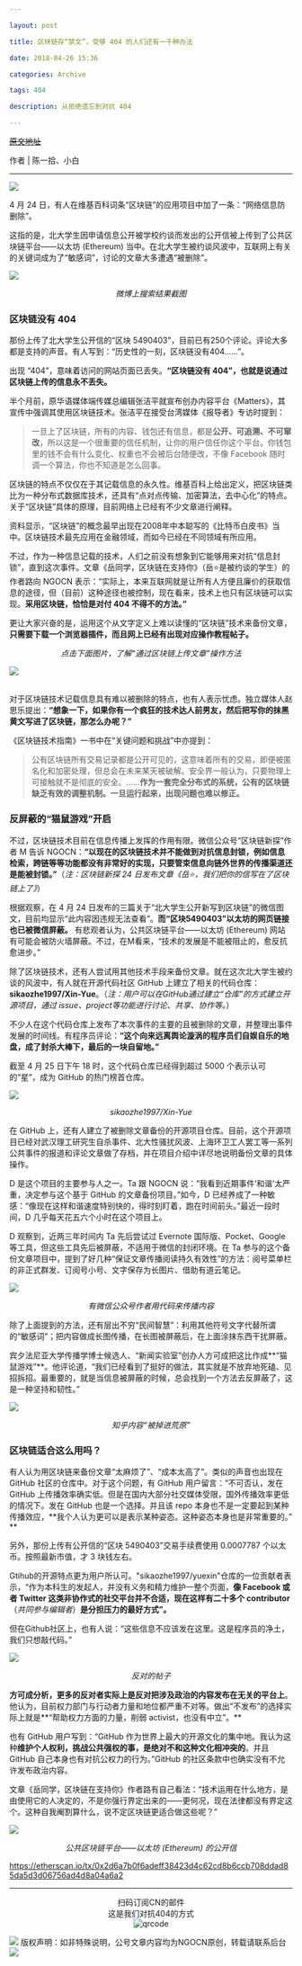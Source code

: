 ```yaml
---

layout: post

title: 区块链存“禁文”，受够 404 的人们还有一千种办法

date: 2018-04-26 15:36

categories: Archive

tags: 404

description: 从拒绝遗忘到对抗 404

---
```


~~[原文地址](https://a.xiumi.us/board/v5/3FG0L/86113710)~~

作者 \| 陈一拾、小白

---

![](https://i.imgur.com/5m8x9kj.gif)


4 月 24 日，有人在维基百科词条“区块链”的应用项目中加了一条：“网络信息防删除”。

这指的是，北大学生因申请信息公开被学校约谈而发出的公开信被上传到了公共区块链平台——以太坊 (Ethereum) 当中。在北大学生被约谈风波中，互联网上有关的关键词成为了“敏感词”，讨论的文章大多遭遇“被删除”。

![](https://i.imgur.com/kYl0Au9.png)
*<center>微博上搜索结果截图</center>*


### 区块链没有 404

那份上传了北大学生公开信的“区块 5490403”，目前已有250个评论。评论大多都是支持的声音。有人写到：“历史性的一刻，区块链没有404……”。

出现 “404”，意味着访问的网站页面已丢失。**“区块链没有 404”，也就是说通过区块链上传的信息永不丢失。**

半个月前，原华语媒体端传媒总编辑张洁平就宣布创办内容平台《Matters》，其宣传中强调其使用区块链技术。张洁平在接受台湾媒体《报导者》专访时提到：

> 一旦上了区块链，所有的内容、钱包还有信息，都是**公开、可追溯、不可窜改**，所以这是一个很重要的信任机制，让你的用户信任你这个平台。你钱包里的钱不会有什么变化、权重也不会被后台随便改，不像 Facebook 随时调一个算法，你也不知道是怎么回事。

区块链的特点不仅仅在于其记载信息的永久性。维基百科上给出定义，把区块链类比为一种分布式数据库技术，还具有“点对点传输、加密算法，去中心化”的特点。关于“区块链”具体的原理，目前网络上已经有不少文章进行阐释。

资料显示，“区块链”的概念最早出现在2008年中本聪写的《比特币白皮书》当中。区块链技术最先应用在金融领域，而如今已经在不同领域有所应用。

不过，作为一种信息记载的技术，人们之前没有想象到它能够用来对抗“信息封锁”，直到这次事件。文章《岳同学，区块链在支持你》（岳⭐是被约谈的学生）的作者路向 NGOCN 表示：“实际上，本来互联网就是让所有人方便且廉价的获取信息的途径，但（目前）这种途径也被控制，现在看来，技术上也只有区块链可以实现。**采用区块链，恰恰是对付 404 不得不的方法。”**

更让大家兴奋的是，运用这个从文字定义上难以读懂的“区块链”技术来备份文章，**只需要下载一个浏览器插件，而且网上已经有出现对应操作教程帖子。**

*<center>点击下面图片，了解“通过区块链上传文章”操作方法</center>*

<a href="https://mp.weixin.qq.com/s/b-ahM8RLi4-pJBDTKd0QTg">
<img border="0" src="https://i.imgur.com/htxzC4o.jpg" />
</a>

<br />
<br />

对于区块链技术记载信息具有难以被删除的特点，也有人表示忧虑。独立媒体人赵思乐提出：**“想象一下，如果你有一个疯狂的技术达人前男友，然后把写你的抹黑黄文写进了区块链，那怎么办呢？”**

《区块链技术指南》一书中在“关键问题和挑战”中亦提到：

> 公有区块链所有交易记录都是公开可见的，这意味着所有的交易，即便被匿名化和加密处理，但总会在未来某天被破解。安全界一般认为，只要物理上可接触就不是彻底的安全。……**作为一套完全分布式的系统，公有的区块链缺乏有效的调整机制。一旦运行起来，出现问题也难以修正。**

### 反屏蔽的“猫鼠游戏”开启

不过，区块链技术目前在信息传播上发挥的作用有限。微信公众号“区块链新探”作者 M 告诉 NGOCN：**“以现在的区块链技术并不能做到对抗信息封锁，例如信息检索，跨链等等功能都没有非常好的实现，只要管束信息向链外世界的传播渠道还是能被封锁。”**（*注：区块链新探 24 日发布文章《岳⭐，我们把你的信写在了区块链上了》*）

根据观察，在 4 月 24 日发布的三篇关于“北大学生公开新写到区块链”的微信图文，目前均显示“此内容因违规无法查看”。**而“区块5490403”以太坊的网页链接也已被微信屏蔽。** 有悲观者认为，公共区块链平台——以太坊 (Ethereum) 网站有可能会被防火墙屏蔽。不过，在M看来，“技术的发展是不能被阻止的，愈反抗愈进步。”

除了区块链技术，还有人尝试用其他技术手段来备份文章。就在这次北大学生被约谈的风波中，有人就在开源代码社区 GitHub 上建立了相关的代码仓库：**sikaozhe1997/Xin-Yue**。（*注：用户可以在GitHub通过建立“仓库”的方式建立开源项目，通过 issue、project等功能进行讨论、共享、协作等。*）

不少人在这个代码仓库上发布了本次事件的主要的且被删除的文章，并整理出事件发展的时间线。有程序员评论：**“这个向来远离舆论漩涡的程序员们自娱自乐的地盘，成了封杀大棒下，最后的一块自留地。”**

截至 4 月 25 日下午 18 时，这个代码仓库已经得到超过 5000 个表示认可的“星”，成为 GitHub 的热门榜首仓库。

![](https://i.imgur.com/RRnXxp0.jpg)
*<center>sikaozhe1997/Xin-Yue</center>*

在 GitHub 上，还有人建立了被删除文章备份的开源项目仓库。目前，这个开源项目已经对武汉理工研究生自杀事件、北大性骚扰风波、上海环卫工人罢工等一系列公共事件的报道和评论文章做了存档，并在项目介绍中详尽地说明备份文章的具体操作。

D 是这个项目的主要参与人之一。Ta 跟 NGOCN 说：“我看到近期事件‘和谐’太严重，决定参与这个基于 GitHub 的文章备份项目。”如今，D 已经养成了一种敏感：“像现在这样和谐速度特别快的，得时刻盯着，跑在时间前头。”最近一段时间，D 几乎每天花五六个小时在这个项目上。

D 观察到，近两三年时间内 Ta 先后尝试过 Evernote 国际版、Pocket、Google 等工具，但这些工具先后被屏蔽，不适用于微信的封闭环境。在 Ta 参与的这个备份文章项目中，提到了好几种“保证文章传播阅读持久有效性”的方法：阅号菜单栏的非正式群发、订阅号小号、文字保存为长图片、借助有道云笔记。

![](https://i.imgur.com/WRVljke.jpg)
*<center>有微信公众号作者用代码来传播内容</center>*

除了上面提到的方法，还有层出不穷“民间智慧”：利用其他符号文字代替所谓的“敏感词”；把内容做成长图传播，在长图被屏蔽后，在上面涂抹东西干扰屏蔽。

宾夕法尼亚大学传播学博士候选人、“新闻实验室”创办人方可成把这比作成**“猫鼠游戏”**。他评论道，“我们已经看到了挺好的做法，其实就是不放弃地死磕、见招拆招。最重要的，就是当信息被屏蔽的时候，总会找到一个方法去反屏蔽了，这是一种坚持和韧性。”

![](https://i.imgur.com/BFpiiAj.png)
*<center>知乎内容“被掉进荒原”</center>*

### 区块链适合这么用吗？

有人认为用区块链来备份文章“太麻烦了”、“成本太高了”。类似的声音也出现在 GitHub 社区的仓库中。对于这个问题，有 GitHub 用户留言：“不可否认，发在 GitHub 上传播效率确实低。但是在国内大部分社交媒体受限，国外传播效率更低的情况下。发在 GitHub 也是一个选择。并且该 repo 本身也不是一定要起到某种传播效应，**我个人认为更可以是表示某种姿态。这种姿态本身也是非常重要的。” **

另外，那份上传有公开信的“区块 5490403”交易手续费使用 0.0007787 个以太币。按照最新市值，才 3 块钱左右。

Gtihub的开源特点更为用户所认可。"sikaozhe1997/yuexin"仓库的一位贡献者表示，“作为本科生的发起人，并没有义务和精力维护一整个页面，**像 Facebook 或者 Twitter 这类非协作式的社交平台并不合适，现在这样有二十多个 contributor**（*共同参与编辑者*）**是分担压力的最好方式”。**

但在Github社区上，也有人说：“这些信息不应该发在这里。这是程序员的净土，我们只想敲代码。”

![](https://i.imgur.com/SHDDY40.jpg)
*<center>反对的帖子</center>*

**方可成分析，更多的反对者实际上是反对把涉及政治的内容发布在无关的平台上**。他认为，目前权力部门与行动者力量和地位都严重不对等。做出“不发布”的选择实际上就是**“帮助权力方面的力量，削弱 activist，也没有中立”。**

也有 GitHub 用户写到：“GitHub 作为世界上最大的开源文化的集中地。我认为这种**维护个人权利，挑战公共强权的事，是绝对不和这种文化相冲突的**。并且 GitHub 自己本身也有对抗公权力的行为。”GitHub 的社区条款中也确实没有不允许发布政治内容。

文章《岳同学，区块链在支持你》作者路有自己看法：“技术运用在什么地方，是由使用它的人决定的，不是你强行界定出来的——更何况，现在法律都没有界定这个。这种自我阉割算什么，说不定区块链更适合做这些呢？”

![](https://i.imgur.com/niEsdAA.jpg)
*<center>公共区块链平台——以太坊 (Ethereum) 的公开信</center>*

<https://etherscan.io/tx/0x2d6a7b0f6adeff38423d4c62cd8b6ccb708ddad85da5d3d06756ad4d8a04a6a2>

---


<center>扫码订阅CN的邮件</center>
<center>这是我们对抗404的方式</center>

<div style="text-align:center">
<img src="https://i.imgur.com/Rw8BiZz.png" alt=qrcode>
</div>

![](https://i.imgur.com/8BXbN8l.jpg)
版权声明：如非特殊说明，公号文章内容均为NGOCN原创，转载请联系后台
![](https://i.imgur.com/rJmFun1.gif)
